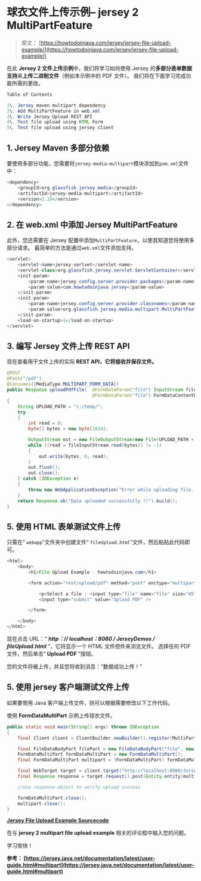 # 球衣文件上传示例– jersey 2 MultiPartFeature

> 原文： [https://howtodoinjava.com/jersey/jersey-file-upload-example/](https://howtodoinjava.com/jersey/jersey-file-upload-example/)

在此 **Jersey 2 文件上传示例**中，我们将学习如何使用 Jersey 的**多部分表单数据支持**来**上传二进制文件**（例如本示例中的 PDF 文件）。 我们将在下面学习完成功能所需的更改。

```java
Table of Contents

1\. Jersey maven multipart dependency
2\. Add MultiPartFeature in web.xml
3\. Write Jersey Upload REST API
4\. Test file upload using HTML Form
5\. Test file upload using jersey client
```

## 1\. Jersey Maven 多部分依赖

要使用多部分功能，您需要将`jersey-media-multipart`模块添加到`pom.xml`文件中：

```java
<dependency>
    <groupId>org.glassfish.jersey.media</groupId>
    <artifactId>jersey-media-multipart</artifactId>
    <version>2.19</version>
</dependency>

```

## 2\. 在 web.xml 中添加 Jersey MultiPartFeature

此外，您还需要在 Jersey 配置中添加`MultiPartFeature`，以使其知道您将使用多部分请求。 最简单的方法是通过`web.xml`文件添加支持。

```java
<servlet>
	<servlet-name>jersey-serlvet</servlet-name>
	<servlet-class>org.glassfish.jersey.servlet.ServletContainer</servlet-class>
	<init-param>
		<param-name>jersey.config.server.provider.packages</param-name>
		<param-value>com.howtodoinjava.jersey</param-value>
	</init-param>
	<init-param>
		<param-name>jersey.config.server.provider.classnames</param-name>
		<param-value>org.glassfish.jersey.media.multipart.MultiPartFeature</param-value>
	</init-param>
	<load-on-startup>1</load-on-startup>
</servlet>

```

## 3\. 编写 Jersey 文件上传 REST API

现在查看用于文件上传的实际 **REST API，它将接收并保存文件。**

```java
@POST
@Path("/pdf")
@Consumes({MediaType.MULTIPART_FORM_DATA})
public Response uploadPdfFile(	@FormDataParam("file") InputStream fileInputStream,
        						@FormDataParam("file") FormDataContentDisposition fileMetaData) throws Exception
{
	String UPLOAD_PATH = "c:/temp/";
	try 
	{
		int read = 0;
		byte[] bytes = new byte[1024];

		OutputStream out = new FileOutputStream(new File(UPLOAD_PATH + fileMetaData.getFileName()));
		while ((read = fileInputStream.read(bytes)) != -1) 
		{
			out.write(bytes, 0, read);
		}
		out.flush();
		out.close();
	} catch (IOException e) 
	{
		throw new WebApplicationException("Error while uploading file. Please try again !!");
	}
	return Response.ok("Data uploaded successfully !!").build();
}

```

## 5\. 使用 HTML 表单测试文件上传

只需在“ `webapp`”文件夹中创建文件“ `fileUpload.html`”文件，然后粘贴此代码即可。

```java
<html>
	<body>
		<h1>File Upload Example - howtodoinjava.com</h1>

		<form action="rest/upload/pdf" method="post" enctype="multipart/form-data">

			<p>Select a file : <input type="file" name="file" size="45" accept=".pdf" /></p>
			<input type="submit" value="Upload PDF" />

		</form>

	</body>
</html>

```

现在点击 URL：“ ***http：// localhost：8080 / JerseyDemos / fileUpload.html*** ”，它将显示一个 HTML 文件控件来浏览文件。 选择任何 PDF 文件，然后单击“ **Upload PDF** ”按钮。

您的文件将被上传，并且您将收到消息：“数据成功上传！”

## 5\. 使用 jersey 客户端测试文件上传

如果要使用 Java 客户端上传文件，则可以根据需要修改以下工作代码。

使用 **FormDataMultiPart** 示例上传球衣文件。

```java
public static void main(String[] args) throws IOException 
{
	final Client client = ClientBuilder.newBuilder().register(MultiPartFeature.class).build();

	final FileDataBodyPart filePart = new FileDataBodyPart("file", new File("C:/temp/sample.pdf"));
	FormDataMultiPart formDataMultiPart = new FormDataMultiPart();
	final FormDataMultiPart multipart = (FormDataMultiPart) formDataMultiPart.field("foo", "bar").bodyPart(filePart);

	final WebTarget target = client.target("http://localhost:8080/JerseyDemos/rest/upload/pdf");
	final Response response = target.request().post(Entity.entity(multipart, multipart.getMediaType()));

	//Use response object to verify upload success

	formDataMultiPart.close();
	multipart.close();
}

```

[**Jersey File Upload Example Sourcecode**](//howtodoinjava.com/wp-content/uploads/2015/08/JerseyDemos-File-Upload.zip)

在与 **jersey 2 multipart file upload example** 相关的评论框中输入您的问题。

学习愉快！

**参考： [https://jersey.java.net/documentation/latest/user-guide.html#multipart](https://jersey.java.net/documentation/latest/user-guide.html#multipart)**